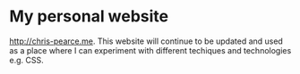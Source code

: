 # My personal website

<http://chris-pearce.me>. This website will continue to be
updated and used as a place where I can experiment with different techiques and technologies e.g. CSS.
